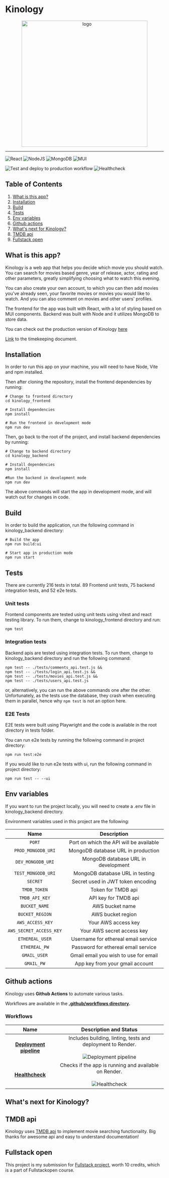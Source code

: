 # Kinology

<p align="center">
  <img src="https://github.com/timmchi/kinology-movie-app/main/assets/kinology-logo.png?raw=true" width="400" alt="logo"/>
</p>

---

![React](https://img.shields.io/badge/react-%2320232a.svg?style=for-the-badge&logo=react&logoColor=%2361DAFB)
![NodeJS](https://img.shields.io/badge/node.js-6DA55F?style=for-the-badge&logo=node.js&logoColor=white)
![MongoDB](https://img.shields.io/badge/MongoDB-%234ea94b.svg?style=for-the-badge&logo=mongodb&logoColor=white)
![MUI](https://img.shields.io/badge/MUI-%230081CB.svg?style=for-the-badge&logo=mui&logoColor=white)

![Test and deploy to production workflow](https://github.com/timmchi/kinology-movie-app/actions/workflows/pipeline.yml/badge.svg)
![Healthcheck](https://github.com/timmchi/kinology-movie-app/actions/workflows/healthcheck.yml/badge.svg)

## Table of Contents

1. [What is this app?](#what-is-this-app)
2. [Installation](#installation)
3. [Build](#build)
4. [Tests](#tests)
5. [Env variables](#env-variables)
6. [Github actions](#github-actions)
7. [What's next for Kinology?](#todos)
8. [TMDB api](#tmdb)
9. [Fullstack open](#fso)

## <a name="what-is-this-app">What is this app?</a>

Kinology is a web app that helps you decide which movie you should watch. You can search for movies based genre, year of release, actor, rating and other parameters, greatly simplifying choosing what to watch this evening.

You can also create your own account, to which you can then add movies you've already seen, your favorite movies or movies you would like to watch. And you can also comment on movies and other users' profiles.

The frontend for the app was built with React, with a lot of styling based on MUI components. Backend was built with Node and it utilizes MongoDB to store data.

You can check out the production version of Kinology [here](https://kinology-movie-app.onrender.com/)

[Link](https://github.com/timmchi/kinology-movie-app/blob/main/timekeeping.md) to the timekeeping document.

## <a name="installation">Installation</a>

In order to run this app on your machine, you will need to have Node, Vite and npm installed.

Then after cloning the repository, install the frontend dependencies by running:

```
# Change to frontend directory
cd kinology_frontend

# Install dependencies
npm install

# Run the frontend in development mode
npm run dev
```

Then, go back to the root of the project, and install backend dependencies by running:

```
# Change to backend directory
cd kinology_backend

# Install dependencies
npm install

#Run the backend in development mode
npm run dev
```

The above commands will start the app in development mode, and will watch out for changes in code.

## <a name="build">Build</a>

In order to build the application, run the following command in kinology_backend directory:

```
# Build the app
npm run build:ui

# Start app in production mode
npm run start
```

## <a name="tests">Tests</a>

There are currently 216 tests in total. 89 Frontend unit tests, 75 backend integration tests, and 52 e2e tests.

### Unit tests

Frontend components are tested using unit tests using vitest and react testing library. To run them, change to kinology_frontend directory and run:

```
npm test
```

### Integration tests

Backend apis are tested using integration tests. To run them, change to kinology_backend directory and run the following command:

```
npm test -- ./tests/comments_api.test.js &&
npm test -- ./tests/login_api.test.js &&
npm test -- ./tests/movies_api.test.js &&
npm test -- ./tests/users_api.test.js
```

or, alternatively, you can run the above commands one after the other. Unfortunately, as the tests use the database, they crash when executing them in parallel, hence why `npm test` is not an option here.

### E2E Tests

E2E tests were built using Playwright and the code is available in the root directory in tests folder.

You can run e2e tests by running the following command in project directory:

```
npm run test:e2e
```

If you would like to run e2e tests with ui, run the following command in project directory:

```
npm run test -- --ui
```

## <a name="env-variables">Env variables</a>

If you want to run the project locally, you will need to create a .env file in kinology_backend directory.

Environment variables used in this project are the following:

|          Name           |               Description               |
| :---------------------: | :-------------------------------------: |
|         `PORT`          | Port on which the API will be available |
|   `PROD_MONGODB_URI`    |   MongoDB database URL in production    |
|    `DEV_MONGODB_URI`    |   MongoDB database URL in development   |
|   `TEST_MONGODB_URI`    |     MongoDB database URL in testing     |
|        `SECRET`         |    Secret used in JWT token encoding    |
|      `TMDB_TOKEN`       |           Token for TMDB api            |
|     `TMDB_API_KEY`      |          API key for TMDB api           |
|      `BUCKET_NAME`      |             AWS bucket name             |
|     `BUCKET_REGION`     |            AWS bucket region            |
|    `AWS_ACCESS_KEY`     |           Your AWS access key           |
| `AWS_SECRET_ACCESS_KEY` |       Your AWS secret access key        |
|     `ETHEREAL_USER`     |   Username for ethereal email service   |
|      `ETHEREAL_PW`      |   Password for ethereal email service   |
|      `GMAIL_USER`       |  Gmail email you wish to use for email  |
|       `GMAIL_PW`        |     App key from your gmail account     |

## <a name="github-actions">Github actions</a>

Kinology uses **Github Actions** to automate various tasks.

Workflows are available in the **[.github/workflows directory](https://github.com/timmchi/kinology-movie-app/tree/main/.github/workflows).**

### Workflows

|                                                       Name                                                        |                                                                               Description and Status                                                                                |
| :---------------------------------------------------------------------------------------------------------------: | :---------------------------------------------------------------------------------------------------------------------------------------------------------------------------------: |
| **[Deployment pipeline](https://github.com/timmchi/kinology-movie-app/tree/main/.github/workflows/pipeline.yml)** | Includes building, linting, tests and deployment to Render.</br></br>![Deployment pipeline](https://github.com/timmchi/kinology-movie-app/actions/workflows/pipeline.yml/badge.svg) |
|   **[Healthcheck](https://github.com/timmchi/kinology-movie-app/tree/main/.github/workflows/healthcheck.yml)**    |     Checks if the app is running and available on Render. </br></br> ![Healthcheck](https://github.com/timmchi/kinology-movie-app/actions/workflows/healthcheck.yml/badge.svg)      |

## <a name="todos">What's next for Kinology?</a>

## <a name="tmdb">TMDB api</a>

Kinology uses [TMDB api](https://www.themoviedb.org) to implement movie searching functionality. Big thanks for awesome api and easy to understand documentation!

## <a name="fso">Fullstack open</a>

This project is my submission for [Fullstack project](https://fullstackopen.com/en/), worth 10 credits, which is a part of Fullstackopen course.
